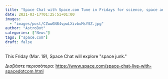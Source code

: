 ```yaml
---
title: "Space Chat with Space.com Tune in Fridays for science, space and more!"
date: 2021-03-17T01:25:51+01:00
images:
  - "images/post/CZwwGN84vpwLXivbuMsYSZ.jpg"
author: "AstroBot"
categories: ["News"]
tags: ["space.com"]
draft: false
---
```


This Friday (Mar. 19), Space Chat will explore "space junk." 

Διαβάστε περισσότερα: https://www.space.com/space-chat-live-with-spacedotcom.html
